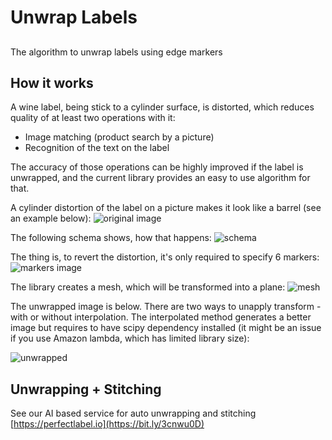 # Unwrap Labels
## 

The algorithm to unwrap labels using edge markers

## How it works

A wine label, being stick to a cylinder surface, is distorted, which reduces quality of at least two
operations with it:

* Image matching (product search by a picture)
* Recognition of the text on the label

The accuracy of those operations can be highly improved if the label is unwrapped, and the current library
provides an easy to use algorithm for that.

A cylinder distortion of the label on a picture makes it look like a barrel (see an example below):
![original image](https://raw.githubusercontent.com/Nepherhotep/unwrap_labels/master/samples/sample1/original.jpg)

The following schema shows, how that happens:
![schema](https://raw.githubusercontent.com/Nepherhotep/unwrap_labels/master/samples/label_schema.png)


The thing is, to revert the distortion, it's only required to specify 6 markers:
![markers image](https://raw.githubusercontent.com/Nepherhotep/unwrap_labels/master/samples/sample1/corner-points.jpg)

The library creates a mesh, which will be transformed into a plane:
![mesh](https://raw.githubusercontent.com/Nepherhotep/unwrap_labels/master/samples/sample1/original-with-mesh.jpg)

The unwrapped image is below. There are two ways to unapply transform - with or without
interpolation. The interpolated method generates a better image but requires to have
scipy dependency installed (it might be an issue if you use Amazon lambda, which has limited
library size):

![unwrapped](https://raw.githubusercontent.com/Nepherhotep/unwrap_labels/master/samples/sample1/unwrapped.jpg)


## Unwrapping + Stitching
See our AI based service for auto unwrapping and stitching [https://perfectlabel.io](https://bit.ly/3cnwu0D)
